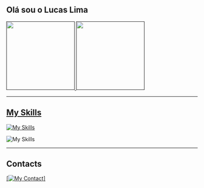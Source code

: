 ## Olá sou o Lucas Lima

<div>
  <a href=""/>

  <img height="180em" src="https://github-readme-stats.vercel.app/api?username=lucaslima2018&show_icons=true&theme=dracula"/>
  <img height="180em" src="https://github-readme-stats.vercel.app/api/top-langs/?username=lucaslima2018&layout=compact&size_weight=0.5&count_weight=0.5&theme=dracula"/>
</div>
<hr/>

<div>
  <h2>My Skills</h2>

  [![My Skills](https://skillicons.dev/icons?i=java,html,css,js,react,ts,nodejs,materialui,firebase)](https://skillicons.dev)

  ![My Skills](https://img.shields.io/badge/-4285F4?logo=googleappsscript&logoColor=white&style=for-the-badge)
  
</div>

<hr/>

<div>
  <h2>Contacts</h2>

  <a href="https://www.linkedin.com/in/lucas-lima-791442196" target="_blank"> [![My Contact](https://skillicons.dev/icons?i=linkedin)] </a>
  
</div>
